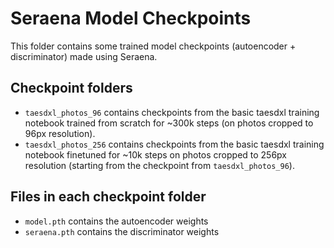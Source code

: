 # Seraena Model Checkpoints

This folder contains some trained model checkpoints (autoencoder + discriminator) made using Seraena.

## Checkpoint folders

* `taesdxl_photos_96` contains checkpoints from the basic taesdxl training notebook trained from scratch for ~300k steps (on photos cropped to 96px resolution).
* `taesdxl_photos_256` contains checkpoints from the basic taesdxl training notebook finetuned for ~10k steps on photos cropped to 256px resolution (starting from the checkpoint from `taesdxl_photos_96`).

## Files in each checkpoint folder

* `model.pth` contains the autoencoder weights
* `seraena.pth` contains the discriminator weights
